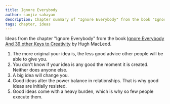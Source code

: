 ```yaml
---
title: Ignore Everybody
author: sanjiv sahayam
description: Chapter summary of "Ignore Everybody" from the book "Ignore Everybody" by Hugh MacLeod
tags: chapter, ideas
---
```


Ideas from the chapter "Ignore Everybody" from the book [Ignore Everybody And 39 other Keys to Creativity](http://gapingvoid.com/ie) by Hugh MacLeod.

1. The more original your idea is, the less good advice other people will be able to give you.
2. You don't know if your idea is any good the moment it is created. Neither does anyone else.
3. A big idea will change you.
4. Good ideas alter the power balance in relationships. That is why good ideas are initially resisted.
5. Good ideas come with a heavy burden, which is why so few people execute them.
